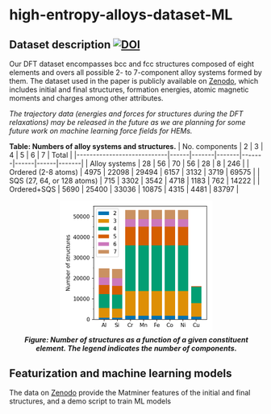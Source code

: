 # high-entropy-alloys-dataset-ML

## Dataset description [![DOI](https://zenodo.org/badge/DOI/10.5281/zenodo.10854500.svg)](https://doi.org/10.5281/zenodo.10854500)

Our DFT dataset encompasses bcc and fcc structures composed of eight elements and overs all possible 2- to 7-component alloy systems formed by them. 
The dataset used in the paper is publicly available on [Zenodo](https://doi.org/10.5281/zenodo.10854500), which includes initial and final structures, formation energies, atomic magnetic moments and charges among other attributes. 

*The trajectory data (energies and forces for structures during the DFT relaxations) may be released in the future as we are planning for some future work on machine learning force fields for HEMs.*


**Table: Numbers of alloy systems and structures.**
| No. components             | 2    | 3     | 4     | 5     | 6    | 7    | Total |
|----------------------------|------|-------|-------|-------|------|------|-------|
| Alloy systems              | 28   | 56    | 70    | 56    | 28   | 8    | 246   |
| Ordered (2-8 atoms)        | 4975 | 22098 | 29494 | 6157  | 3132 | 3719 | 69575 |
| SQS (27, 64, or 128 atoms) | 715  | 3302  | 3542  | 4718  | 1183 | 762  | 14222 |
| Ordered+SQS                | 5690 | 25400 | 33036 | 10875 | 4315 | 4481 | 83797 |


<p align="center" width="100%">
    <img src="figs/counts_vs_elements.png" alt="image" width="60%" height="auto">
    <br>
    <em><strong>Figure: Number of structures as a function of a given constituent element. The legend indicates the number of components.</strong> </em>
</p>

## Featurization and machine learning models 
The data on [Zenodo](https://doi.org/10.5281/zenodo.10854500) provide the Matminer features of the initial and final structures, and a demo script to train ML models 





